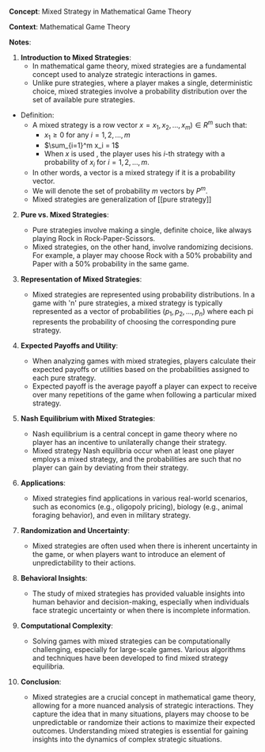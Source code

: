 **Concept**: Mixed Strategy in Mathematical Game Theory

**Context**: Mathematical Game Theory

**Notes**:

1. **Introduction to Mixed Strategies**:
   - In mathematical game theory, mixed strategies are a fundamental concept used to analyze strategic interactions in games.
   - Unlike pure strategies, where a player makes a single, deterministic choice, mixed strategies involve a probability distribution over the set of available pure strategies.

- Definition:
	- A mixed strategy is a row vector $x = x_1, x_2, \dots, x_m) \in R^m$ such that:
		- $x_1 \geq 0$ for any $i = 1,2, \dots, m$
		- $\sum_{i=1}^m x_i = 1$
		- When $x$ is used , the player uses his $i$-th strategy with a probability of $x_i$ for $i = 1,2, \dots, m$.  
	- In other words, a vector is a mixed strategy if it is a probability vector. 
	- We will denote the set of probability $m$ vectors by $P^m$. 
	- Mixed strategies are generalization of [[pure strategy]]

2. **Pure vs. Mixed Strategies**:
   - Pure strategies involve making a single, definite choice, like always playing Rock in Rock-Paper-Scissors.
   - Mixed strategies, on the other hand, involve randomizing decisions. For example, a player may choose Rock with a 50% probability and Paper with a 50% probability in the same game.

3. **Representation of Mixed Strategies**:
   - Mixed strategies are represented using probability distributions. In a game with 'n' pure strategies, a mixed strategy is typically represented as a vector of probabilities $(p_1, p_2, \dots, p_n)$ where each pi represents the probability of choosing the corresponding pure strategy.

4. **Expected Payoffs and Utility**:
   - When analyzing games with mixed strategies, players calculate their expected payoffs or utilities based on the probabilities assigned to each pure strategy.
   - Expected payoff is the average payoff a player can expect to receive over many repetitions of the game when following a particular mixed strategy.

5. **Nash Equilibrium with Mixed Strategies**:
   - Nash equilibrium is a central concept in game theory where no player has an incentive to unilaterally change their strategy.
   - Mixed strategy Nash equilibria occur when at least one player employs a mixed strategy, and the probabilities are such that no player can gain by deviating from their strategy.

6. **Applications**:
   - Mixed strategies find applications in various real-world scenarios, such as economics (e.g., oligopoly pricing), biology (e.g., animal foraging behavior), and even in military strategy.

7. **Randomization and Uncertainty**:
   - Mixed strategies are often used when there is inherent uncertainty in the game, or when players want to introduce an element of unpredictability to their actions.

8. **Behavioral Insights**:
   - The study of mixed strategies has provided valuable insights into human behavior and decision-making, especially when individuals face strategic uncertainty or when there is incomplete information.

9. **Computational Complexity**:
   - Solving games with mixed strategies can be computationally challenging, especially for large-scale games. Various algorithms and techniques have been developed to find mixed strategy equilibria.

10. **Conclusion**:
    - Mixed strategies are a crucial concept in mathematical game theory, allowing for a more nuanced analysis of strategic interactions. They capture the idea that in many situations, players may choose to be unpredictable or randomize their actions to maximize their expected outcomes. Understanding mixed strategies is essential for gaining insights into the dynamics of complex strategic situations.